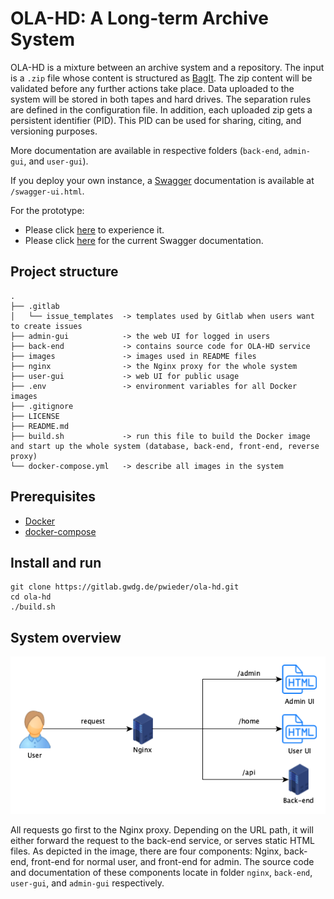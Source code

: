 # OLA-HD: A Long-term Archive System
OLA-HD is a mixture between an archive system and a repository.
The input is a `.zip` file whose content is structured as [BagIt](https://tools.ietf.org/html/rfc8493 "BagIt RFC").
The zip content will be validated before any further actions take place.
Data uploaded to the system will be stored in both tapes and hard drives.
The separation rules are defined in the configuration file.
In addition, each uploaded zip gets a persistent identifier (PID).
This PID can be used for sharing, citing, and versioning purposes.

More documentation are available in respective folders (`back-end`, `admin-gui`, and `user-gui`).

If you deploy your own instance, a [Swagger](https://swagger.io/ "Swagger homepage") documentation is
available at `/swagger-ui.html`.

For the prototype:
* Please click [here](http://141.5.98.232/ "OLA-HD Prototype") to experience it.
* Please click [here](http://141.5.98.232/api/swagger-ui.html "OLA-HD API Documentation") for the current Swagger documentation.

## Project structure
```
.
├── .gitlab
│   └── issue_templates  -> templates used by Gitlab when users want to create issues
├── admin-gui            -> the web UI for logged in users
├── back-end             -> contains source code for OLA-HD service
├── images               -> images used in README files
├── nginx                -> the Nginx proxy for the whole system
├── user-gui             -> web UI for public usage
├── .env                 -> environment variables for all Docker images
├── .gitignore
├── LICENSE
├── README.md
├── build.sh             -> run this file to build the Docker image and start up the whole system (database, back-end, front-end, reverse proxy)
└── docker-compose.yml   -> describe all images in the system
```

## Prerequisites
* [Docker](https://docs.docker.com/install/ "Docker installation guide")
* [docker-compose](https://docs.docker.com/compose/install/ "docker-compose installation guide")

## Install and run
```
git clone https://gitlab.gwdg.de/pwieder/ola-hd.git
cd ola-hd
./build.sh
```

## System overview
![System overview](/images/overview.png?raw=true "System overview")

All requests go first to the Nginx proxy.
Depending on the URL path, it will either forward the request to the back-end service, or serves static HTML files.
As depicted in the image, there are four components: Nginx, back-end, front-end for normal user, and front-end for admin.
The source code and documentation of these components locate in folder `nginx`, `back-end`, `user-gui`, and `admin-gui` respectively.
